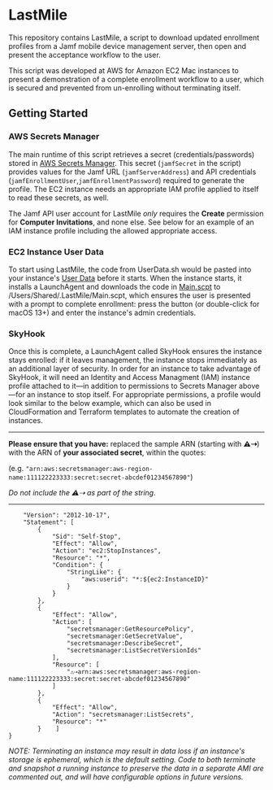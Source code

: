 # LastMile

This repository contains LastMile, a script to download updated enrollment profiles from a Jamf mobile device management server, then open and present the acceptance workflow to the user. 

This script was developed at AWS for Amazon EC2 Mac instances to present a demonstration of a complete enrollment workflow to a user, which is secured and prevented from un-enrolling without terminating itself. 

## Getting Started

### AWS Secrets Manager
The main runtime of this script retrieves a secret (credentials/passwords) stored in [AWS Secrets Manager](https://aws.amazon.com/secrets-manager/). This secret (`jamfSecret` in the script) provides values for the Jamf URL (`jamfServerAddress`) and API credentials (`jamfEnrollmentUser`,`jamfEnrollmentPassword`) required to generate the profile. The EC2 instance needs an appropriate IAM profile applied to itself to read these secrets, as well.

The Jamf API user account for LastMile *only* requires the **Create** permission for **Computer Invitations**, and none else. See below for an example of an IAM instance profile including the allowed appropriate access.

### EC2 Instance User Data
To start using LastMile, the code from UserData.sh would be pasted into your instance's [User Data](https://docs.aws.amazon.com/AWSEC2/latest/UserGuide/user-data.html) before it starts. When the instance starts, it installs a LaunchAgent and downloads the code in [Main.scpt](Main.scpt) to /Users/Shared/.LastMile/Main.scpt, which ensures the user is presented with a prompt to complete enrollment: press the button (or double-click for macOS 13+) and enter the instance's admin credentials. 

### SkyHook
Once this is complete, a LaunchAgent called SkyHook ensures the instance stays enrolled: if it leaves management, the instance stops immediately as an additional layer of security. In order for an instance to take advantage of SkyHook, it will need an Identity and Access Managment (IAM) instance profile attached to it—in addition to permissions to Secrets Manager above—for an instance to stop itself. For appropriate permissions, a profile would look similar to the below example, which can also be used in CloudFormation and Terraform templates to automate the creation of instances. 

---
**Please ensure that you have:** replaced the sample ARN (starting with **⚠️⇢**) with the ARN of **your associated secret**, within the quotes: 

(e.g. `"arn:aws:secretsmanager:aws-region-name:111122223333:secret:secret-abcdef01234567890"`)

*Do not include the ⚠️⇢ as part of the string.*

---


```{
    "Version": "2012-10-17",
    "Statement": [
        {
            "Sid": "Self-Stop",
            "Effect": "Allow",
            "Action": "ec2:StopInstances",
            "Resource": "*",
            "Condition": {
                "StringLike": {
                    "aws:userid": "*:${ec2:InstanceID}"
                }
            }
        },
        {
            "Effect": "Allow",
            "Action": [
                "secretsmanager:GetResourcePolicy",
                "secretsmanager:GetSecretValue",
                "secretsmanager:DescribeSecret",
                "secretsmanager:ListSecretVersionIds"
            ],
            "Resource": [
                "⚠️⇢arn:aws:secretsmanager:aws-region-name:111122223333:secret:secret-abcdef01234567890"
            ]
        },
        {
            "Effect": "Allow",
            "Action": "secretsmanager:ListSecrets",
            "Resource": "*"
        }    ]
}
```



*NOTE: Terminating an instance may result in data loss if an instance's storage is ephemeral, which is the default setting. Code to both terminate and snapshot a running instance to preserve the data in a separate AMI are commented out, and will have configurable options in future versions.*
